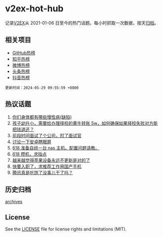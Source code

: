 # v2ex-hot-hub

 记录[V2EX](https://www.v2ex.com/)从 2021-01-06 日至今的热门话题。每小时抓取一次数据，按天[归档](archives)。
 
 ## 相关项目

- [GitHub热榜](https://github.com/lonnyzhang423/github-hot-hub)
- [知乎热榜](https://github.com/lonnyzhang423/zhihu-hot-hub)
- [微博热榜](https://github.com/lonnyzhang423/weibo-hot-hub)
- [头条热榜](https://github.com/lonnyzhang423/toutiao-hot-hub)
- [抖音热榜](https://github.com/lonnyzhang423/douyin-hot-hub)


 `更新时间：2024-05-29 09:55:59 +0800`

## 热议话题

1. [你们身体都有哪些慢性病(缺陷)](https://www.v2ex.com/t/1044703)
1. [孩子幼升小，需要给办理择校的黄牛转账 5w，如何确保如果择校失败对方能把钱退还？](https://www.v2ex.com/t/1044575)
1. [前段时间面试了个公司，怼了面试官](https://www.v2ex.com/t/1044690)
1. [讨论一下安卓瞎眼屏](https://www.v2ex.com/t/1044577)
1. [618 准备自组一台 nas 主机。配置问题请教。](https://www.v2ex.com/t/1044643)
1. [618 攒机，求指点](https://www.v2ex.com/t/1044655)
1. [越来越觉得苹果设备永远不更新是对的了](https://www.v2ex.com/t/1044589)
1. [快要入职了，求推荐工作用国产手机](https://www.v2ex.com/t/1044641)
1. [腾讯真是吃饱了没事儿干了吗？](https://www.v2ex.com/t/1044629)

## 历史归档

[archives](archives)

## License

See the [LICENSE](LICENSE) file for license rights and limitations (MIT).

